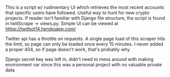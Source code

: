 This is a script w/ rudimentary UI which retrieves the most recent accounts that specific users have followed. Useful way to hunt for new crypto projects. If reader isn't familiar with Django file structure, the script is found in twitScrape -> views.py. Simple UI can be viewed at https://twitbot14.herokuapp.com/

Twitter api has a throttle on requests. A single page load of this scraper hits the limit, so page can only be loaded once every 15 minutes. I never added a proper 404, so if page doesn't work, that's probably why

Django secret key was left in, didn't need to mess around with making environment var since this was a personal project with no valuable private data
